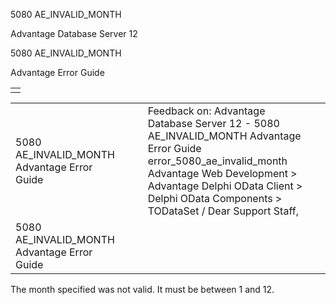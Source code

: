 5080 AE\_INVALID\_MONTH




Advantage Database Server 12  

5080 AE\_INVALID\_MONTH

Advantage Error Guide

|  |
| --- |
|  |

|  |  |  |  |  |
| --- | --- | --- | --- | --- |
| 5080 AE\_INVALID\_MONTH  Advantage Error Guide |  |  | Feedback on: Advantage Database Server 12 - 5080 AE\_INVALID\_MONTH Advantage Error Guide error\_5080\_ae\_invalid\_month Advantage Web Development > Advantage Delphi OData Client > Delphi OData Components > TODataSet / Dear Support Staff, |  |
| 5080 AE\_INVALID\_MONTH  Advantage Error Guide |  |  |  |  |

The month specified was not valid. It must be between 1 and 12.